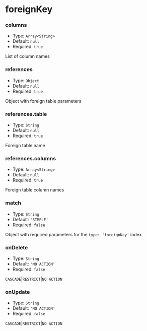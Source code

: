 # foreignKey

### columns

* Type: `Array<String>`
* Default: `null`
* Required: `true`

List of column names

### references

* Type: `Object`
* Default: `null`
* Required: `true`

Object with foreign table parameters

### references.table

* Type: `String`
* Default: `null`
* Required: `true`

Foreign table name

### references.columns

* Type: `Array<String>`
* Default: `null`
* Required: `true`

Foreign table column names

### match

* Type: `String`
* Default: `'SIMPLE'`
* Required: `false`

Object with required parameters for the `type: 'foreignKey'` index

### onDelete

* Type: `String`
* Default: `'NO ACTION'`
* Required: `false`

`CASCADE`&#124;`RESTRICT`&#124;`NO ACTION`

### onUpdate

* Type: `String`
* Default: `'NO ACTION'`
* Required: `false`

`CASCADE`&#124;`RESTRICT`&#124;`NO ACTION`
